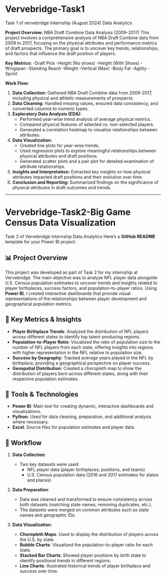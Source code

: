 # Vervebridge-Task1
Task 1 of vervebridge Internship (August 2024) Data Analytics

**Project Overview:** 
NBA Draft Combine Data Analysis (2009-2017)
This project involves a comprehensive analysis of NBA Draft Combine data from 2009 to 2017, focusing on the physical attributes and performance metrics of draft prospects. The primary goal is to uncover key trends, relationships, and factors that influence the draft position of players.

**Key Metrics:**
-Draft Pick
-Height (No shoes)
-Height (With Shoes)
-Wingspan
-Standing Reach
-Weight
-Vertical (Max)
-Body Fat 
-Agility
-Sprint

**Work Flow:**

1. **Data Collection:** Gathered NBA Draft Combine data from 2009-2017, including physical and athletic measurements of prospects.
2. **Data Cleaning:** Handled missing values, ensured data consistency, and converted columns to numeric types.
3. **Exploratory Data Analysis (EDA):**
   - Performed year-wise trend analysis of average physical metrics.
   - Compared physical features of selected vs. non-selected players.
   - Generated a correlation heatmap to visualize relationships between attributes.
4. **Data Visualization:**
   - Created line plots for year-wise trends.
   - Used regression plots to explore meaningful relationships between physical attributes and draft positions.
   - Generated scatter plots and a pair plot for detailed examination of attribute relationships.
5. **Insights and Interpretation:** Extracted key insights on how physical attributes impacted draft positions and their evolution over time.
6. **Conclusion and Reporting:** Summarized findings on the significance of physical attributes in draft outcomes and trends.

---

# Vervebridge-Task2-Big Game Census Data Visualization
 Task 2 of Vervebridge internship Data Analytics
  Here’s a **GitHub README** template for your Power BI project:
## 📊 Project Overview
This project was developed as part of Task 2 for my internship at Vervebridge. The main objective was to analyze NFL player data alongside U.S. Census population estimates to uncover trends and insights related to player birthplaces, success factors, and population-to-player ratios. Using **Power BI**, I created interactive dashboards that provide visual representations of the relationships between player development and geographical population metrics.

## 🚀 Key Metrics & Insights
- **Player Birthplace Trends**: Analyzed the distribution of NFL players across different states to identify top talent-producing regions.
- **Population-to-Player Ratio**: Visualized the ratio of population size to the number of NFL players from each state, offering insights into regions with higher representation in the NFL relative to population size.
- **Success by Geography**: Tracked average years played in the NFL by birthplace, providing a geographical perspective on player success.
- **Geospatial Distribution**: Created a choropleth map to show the distribution of players born across different states, along with their respective population estimates.

## 🔧 Tools & Technologies
- **Power BI**: Main tool for creating dynamic, interactive dashboards and visualizations.
- **Python**: Used for data cleaning, preparation, and additional analysis where necessary.
- **Excel**: Source files for population estimates and player data.

## 🔄 Workflow
1. **Data Collection**: 
   - Two key datasets were used:
     - NFL player data (player birthplaces, positions, and teams)
     - U.S. Census population data (2016 and 2017 estimates for states and places)
   
2. **Data Preparation**:
   - Data was cleaned and transformed to ensure consistency across both datasets (matching state names, removing duplicates, etc.).
   - The datasets were merged on common attributes such as state names and geographic IDs.

3. **Data Visualization**:
   - **Choropleth Maps**: Used to display the distribution of players across the U.S. by state.
   - **Bubble Charts**: Visualized the population-to-player ratio for each state.
   - **Stacked Bar Charts**: Showed player positions by birth state to identify positional trends in different regions.
   - **Line Charts**: Illustrated historical trends of player birthplace and success over time.

   
